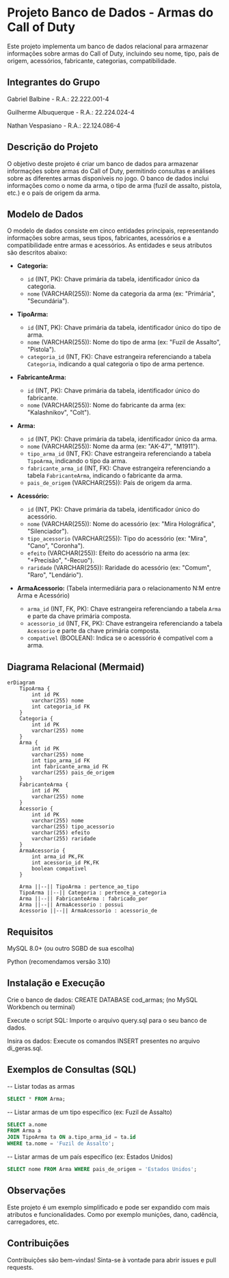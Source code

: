 # Projeto Banco de Dados - Armas do Call of Duty

Este projeto implementa um banco de dados relacional para armazenar informações sobre armas do Call of Duty, incluindo seu nome, tipo, país de origem, acessórios, fabricante, categorias, compatibilidade.

## Integrantes do Grupo

Gabriel Balbine - R.A.: 22.222.001-4

Guilherme Albuquerque - R.A.: 22.224.024-4

Nathan Vespasiano - R.A.: 22.124.086-4

## Descrição do Projeto

O objetivo deste projeto é criar um banco de dados para armazenar informações sobre armas do Call of Duty, permitindo consultas e análises sobre as diferentes armas disponíveis no jogo.  O banco de dados inclui informações como o nome da arma, o tipo de arma (fuzil de assalto, pistola, etc.) e o país de origem da arma.

## Modelo de Dados

O modelo de dados consiste em cinco entidades principais, representando informações sobre armas, seus tipos, fabricantes, acessórios e a compatibilidade entre armas e acessórios.  As entidades e seus atributos são descritos abaixo:

* **Categoria:**
    * `id` (INT, PK): Chave primária da tabela, identificador único da categoria.
    * `nome` (VARCHAR(255)): Nome da categoria da arma (ex: "Primária", "Secundária").

* **TipoArma:**
    * `id` (INT, PK): Chave primária da tabela, identificador único do tipo de arma.
    * `nome` (VARCHAR(255)): Nome do tipo de arma (ex: "Fuzil de Assalto", "Pistola").
    * `categoria_id` (INT, FK): Chave estrangeira referenciando a tabela `Categoria`, indicando a qual categoria o tipo de arma pertence.

* **FabricanteArma:**
    * `id` (INT, PK): Chave primária da tabela, identificador único do fabricante.
    * `nome` (VARCHAR(255)): Nome do fabricante da arma (ex: "Kalashnikov", "Colt").

* **Arma:**
    * `id` (INT, PK): Chave primária da tabela, identificador único da arma.
    * `nome` (VARCHAR(255)): Nome da arma (ex: "AK-47", "M1911").
    * `tipo_arma_id` (INT, FK): Chave estrangeira referenciando a tabela `TipoArma`, indicando o tipo da arma.
    * `fabricante_arma_id` (INT, FK): Chave estrangeira referenciando a tabela `FabricanteArma`, indicando o fabricante da arma.
    * `pais_de_origem` (VARCHAR(255)): País de origem da arma.

* **Acessório:**
    * `id` (INT, PK): Chave primária da tabela, identificador único do acessório.
    * `nome` (VARCHAR(255)): Nome do acessório (ex: "Mira Holográfica", "Silenciador").
    * `tipo_acessorio` (VARCHAR(255)): Tipo do acessório (ex: "Mira", "Cano", "Coronha").
    * `efeito` (VARCHAR(255)): Efeito do acessório na arma (ex: "+Precisão", "-Recuo").
    * `raridade` (VARCHAR(255)): Raridade do acessório (ex: "Comum", "Raro", "Lendário").


* **ArmaAcessorio:** (Tabela intermediária para o relacionamento N:M entre Arma e Acessório)
    * `arma_id` (INT, FK, PK): Chave estrangeira referenciando a tabela `Arma` e parte da chave primária composta.
    * `acessorio_id` (INT, FK, PK): Chave estrangeira referenciando a tabela `Acessorio` e parte da chave primária composta.
    * `compativel` (BOOLEAN): Indica se o acessório é compatível com a arma.


## Diagrama Relacional (Mermaid)

```mermaid
erDiagram
    TipoArma {
        int id PK
        varchar(255) nome
        int categoria_id FK
    }
    Categoria {
        int id PK
        varchar(255) nome
    }
    Arma {
        int id PK
        varchar(255) nome
        int tipo_arma_id FK
        int fabricante_arma_id FK
        varchar(255) pais_de_origem
    }
    FabricanteArma {
        int id PK
        varchar(255) nome
    }
    Acessorio {
        int id PK
        varchar(255) nome
        varchar(255) tipo_acessorio
        varchar(255) efeito
        varchar(255) raridade
    }
    ArmaAcessorio {
        int arma_id PK,FK
        int acessorio_id PK,FK
        boolean compativel
    }

    Arma ||--|| TipoArma : pertence_ao_tipo
    TipoArma ||--|| Categoria : pertence_a_categoria
    Arma ||--|| FabricanteArma : fabricado_por
    Arma ||--|| ArmaAcessorio : possui
    Acessorio ||--|| ArmaAcessorio : acessorio_de
```

## Requisitos

MySQL 8.0+ (ou outro SGBD de sua escolha)

Python (recomendamos versão 3.10)

## Instalação e Execução

Crie o banco de dados: CREATE DATABASE cod_armas; (no MySQL Workbench ou terminal)

Execute o script SQL: Importe o arquivo query.sql para o seu banco de dados.

Insira os dados: Execute os comandos INSERT presentes no arquivo di_geras.sql.

## Exemplos de Consultas (SQL)

-- Listar todas as armas

```SQL
SELECT * FROM Arma;
```

-- Listar armas de um tipo específico (ex: Fuzil de Assalto)

```SQL
SELECT a.nome
FROM Arma a
JOIN TipoArma ta ON a.tipo_arma_id = ta.id
WHERE ta.nome = 'Fuzil de Assalto';
```

-- Listar armas de um país específico (ex: Estados Unidos)

```SQL
SELECT nome FROM Arma WHERE pais_de_origem = 'Estados Unidos';
````

## Observações

Este projeto é um exemplo simplificado e pode ser expandido com mais atributos e funcionalidades. Como por exemplo munições, dano, cadência, carregadores, etc.


## Contribuições

Contribuições são bem-vindas! Sinta-se à vontade para abrir issues e pull requests.
